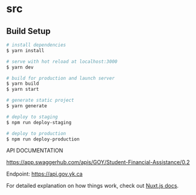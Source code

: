 # src

## Build Setup

```bash
# install dependencies
$ yarn install

# serve with hot reload at localhost:3000
$ yarn dev

# build for production and launch server
$ yarn build
$ yarn start

# generate static project
$ yarn generate

# deploy to staging
$ npm run deploy-staging

# deploy to production
$ npm run deploy-production


```


API DOCUMENTATION

https://app.swaggerhub.com/apis/GOY/Student-Financial-Assistance/0.2

Endpoint: https://api.gov.yk.ca


For detailed explanation on how things work, check out [Nuxt.js docs](https://nuxtjs.org).
